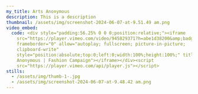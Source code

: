 ```yaml
---
my_title: Arts Anonymous
description: This is a description
thumbnail: /assets/img/screenshot-2024-06-07-at-9.51.49 am.png
video_embed:
  code: <div style="padding:56.25% 0 0 0;position:relative;"><iframe
    src="https://player.vimeo.com/video/945829371?h=abe1d38200&amp;badge=0&amp;autopause=0&amp;player_id=0&amp;app_id=58479"
    frameborder="0" allow="autoplay; fullscreen; picture-in-picture;
    clipboard-write"
    style="position:absolute;top:0;left:0;width:100%;height:100%;" title="Arts
    Anonymous | Fashion Campaign"></iframe></div><script
    src="https://player.vimeo.com/api/player.js"></script>
stills:
  - /assets/img/thumb-1-.jpg
  - /assets/img/screenshot-2024-06-07-at-9.48.42 am.png
---
```

